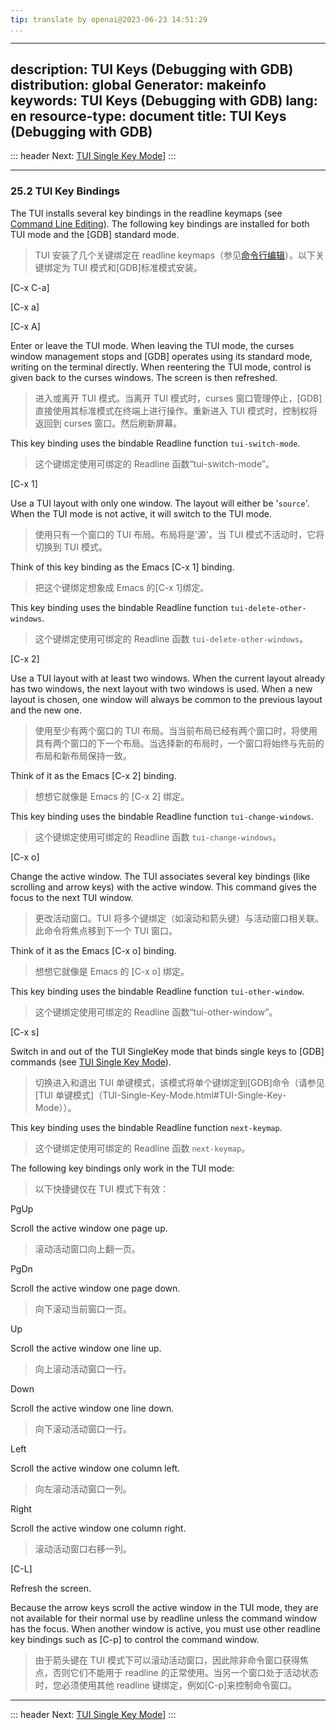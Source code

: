 ```yaml
---
tip: translate by openai@2023-06-23 14:51:29
...
```

---
description: TUI Keys (Debugging with GDB)
distribution: global
Generator: makeinfo
keywords: TUI Keys (Debugging with GDB)
lang: en
resource-type: document
title: TUI Keys (Debugging with GDB)
------------------------------------

::: header
Next: [TUI Single Key Mode](TUI-Single-Key-Mode.html#TUI-Single-Key-Mode)]
:::

---

### 25.2 TUI Key Bindings

The TUI installs several key bindings in the readline keymaps (see [Command Line Editing](Command-Line-Editing.html#Command-Line-Editing)). The following key bindings are installed for both TUI mode and the [GDB] standard mode.

> TUI 安装了几个关键绑定在 readline keymaps（参见[命令行编辑](Command-Line-Editing.html#Command-Line-Editing)）。以下关键绑定为 TUI 模式和[GDB]标准模式安装。

[C-x C-a]

[C-x a]

[C-x A]

Enter or leave the TUI mode. When leaving the TUI mode, the curses window management stops and [GDB] operates using its standard mode, writing on the terminal directly. When reentering the TUI mode, control is given back to the curses windows. The screen is then refreshed.

> 进入或离开 TUI 模式。当离开 TUI 模式时，curses 窗口管理停止，[GDB]直接使用其标准模式在终端上进行操作。重新进入 TUI 模式时，控制权将返回到 curses 窗口。然后刷新屏幕。

This key binding uses the bindable Readline function `tui-switch-mode`.

> 这个键绑定使用可绑定的 Readline 函数“tui-switch-mode”。

[C-x 1]

Use a TUI layout with only one window. The layout will either be '`source`'. When the TUI mode is not active, it will switch to the TUI mode.

> 使用只有一个窗口的 TUI 布局。布局将是'源'。当 TUI 模式不活动时，它将切换到 TUI 模式。

Think of this key binding as the Emacs [C-x 1] binding.

> 把这个键绑定想象成 Emacs 的[C-x 1]绑定。

This key binding uses the bindable Readline function `tui-delete-other-windows`.

> 这个键绑定使用可绑定的 Readline 函数 `tui-delete-other-windows`。

[C-x 2]

Use a TUI layout with at least two windows. When the current layout already has two windows, the next layout with two windows is used. When a new layout is chosen, one window will always be common to the previous layout and the new one.

> 使用至少有两个窗口的 TUI 布局。当当前布局已经有两个窗口时，将使用具有两个窗口的下一个布局。当选择新的布局时，一个窗口将始终与先前的布局和新布局保持一致。

Think of it as the Emacs [C-x 2] binding.

> 想想它就像是 Emacs 的 [C-x 2] 绑定。

This key binding uses the bindable Readline function `tui-change-windows`.

> 这个键绑定使用可绑定的 Readline 函数 `tui-change-windows`。

[C-x o]

Change the active window. The TUI associates several key bindings (like scrolling and arrow keys) with the active window. This command gives the focus to the next TUI window.

> 更改活动窗口。TUI 将多个键绑定（如滚动和箭头键）与活动窗口相关联。此命令将焦点移到下一个 TUI 窗口。

Think of it as the Emacs [C-x o] binding.

> 想想它就像是 Emacs 的 [C-x o] 绑定。

This key binding uses the bindable Readline function `tui-other-window`.

> 这个键绑定使用可绑定的 Readline 函数“tui-other-window”。

[C-x s]

Switch in and out of the TUI SingleKey mode that binds single keys to [GDB] commands (see [TUI Single Key Mode](TUI-Single-Key-Mode.html#TUI-Single-Key-Mode)).

> 切换进入和退出 TUI 单键模式，该模式将单个键绑定到[GDB]命令（请参见[TUI 单键模式]（TUI-Single-Key-Mode.html#TUI-Single-Key-Mode））。

This key binding uses the bindable Readline function `next-keymap`.

> 这个键绑定使用可绑定的 Readline 函数 `next-keymap`。

The following key bindings only work in the TUI mode:

> 以下快捷键仅在 TUI 模式下有效：

PgUp

Scroll the active window one page up.

> 滚动活动窗口向上翻一页。

PgDn

Scroll the active window one page down.

> 向下滚动当前窗口一页。

Up

Scroll the active window one line up.

> 向上滚动活动窗口一行。

Down

Scroll the active window one line down.

> 向下滚动活动窗口一行。

Left

Scroll the active window one column left.

> 向左滚动活动窗口一列。

Right

Scroll the active window one column right.

> 滚动活动窗口右移一列。

[C-L]

Refresh the screen.

Because the arrow keys scroll the active window in the TUI mode, they are not available for their normal use by readline unless the command window has the focus. When another window is active, you must use other readline key bindings such as [C-p] to control the command window.

> 由于箭头键在 TUI 模式下可以滚动活动窗口，因此除非命令窗口获得焦点，否则它们不能用于 readline 的正常使用。当另一个窗口处于活动状态时，您必须使用其他 readline 键绑定，例如[C-p]来控制命令窗口。

---

::: header
Next: [TUI Single Key Mode](TUI-Single-Key-Mode.html#TUI-Single-Key-Mode)]
:::
